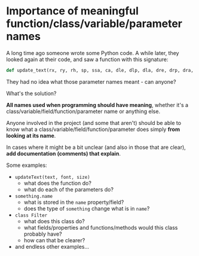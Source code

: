 # Importance of meaningful function/class/variable/parameter names
A long time ago someone wrote some Python code.
A while later, they looked again at their code, and saw a function with this signature:
```py
def update_text(rx, ry, rh, sp, ssa, ca, dle, dlp, dla, dre, drp, dra, ee, ep, ea, ae, ap, aa, ce, cp, cam, ic, c, e, gd):
```
They had no idea what those parameter names meant - can anyone?

What's the solution?

**All names used when programming should have meaning**, whether it's a class/variable/field/function/parameter name or anything else.

Anyone involved in the project (and some that aren't) should be able to know what a class/variable/field/function/parameter does simply **from looking at its name**.

In cases where it might be a bit unclear (and also in those that are clear), **add documentation (comments) that explain**.

Some examples:
- `updateText(text, font, size)`
  - what does the function do?
  - what do each of the parameters do?
- `something.name`
  - what is stored in the `name` property/field?
  - does the type of `something` change what is in `name`?
- `class Filter`
  - what does this class do?
  - what fields/properties and functions/methods would this class probably have?
  - how can that be clearer?
- and endless other examples...
